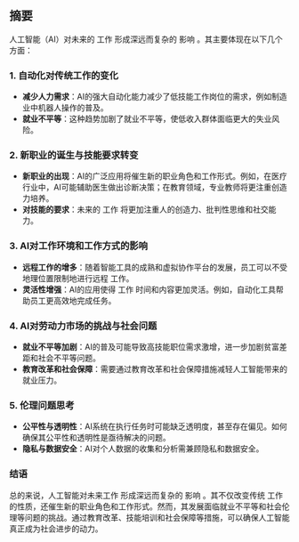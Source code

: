 ## 摘要

人工智能（AI）对未来的 工作 形成深远而复杂的 影响 。其主要体现在以下几个方面：

### 1. 自动化对传统工作的变化
- **减少人力需求**：AI的强大自动化能力减少了低技能工作岗位的需求，例如制造业中机器人操作的普及。
- **就业不平等**：这种趋势加剧了就业不平等，使低收入群体面临更大的失业风险。

### 2. 新职业的诞生与技能要求转变
- **新职业的出现**：AI的广泛应用将催生新的职业角色和工作形式。例如，在医疗行业中，AI可能辅助医生做出诊断决策；在教育领域，专业教师将更注重创造力培养。
- **对技能的要求**：未来的 工作 将更加注重人的创造力、批判性思维和社交能力。

### 3. AI对工作环境和工作方式的影响
- **远程工作的增多**：随着智能工具的成熟和虚拟协作平台的发展，员工可以不受地理位置限制地进行远程 工作。
- **灵活性增强**：AI的应用使得 工作 时间和内容更加灵活。例如，自动化工具帮助员工更高效地完成任务。

### 4. AI对劳动力市场的挑战与社会问题
- **就业不平等加剧**：AI的普及可能导致高技能职位需求激增，进一步加剧贫富差距和社会不平等问题。
- **教育改革和社会保障**：需要通过教育改革和社会保障措施减轻人工智能带来的就业压力。

### 5. 伦理问题思考
- **公平性与透明性**：AI系统在执行任务时可能缺乏透明度，甚至存在偏见。如何确保其公平性和透明性是亟待解决的问题。
- **隐私与数据安全**：AI对个人数据的收集和分析需兼顾隐私和数据安全。

### 结语
总的来说，人工智能对未来工作 形成深远而复杂的 影响 。其不仅改变传统 工作 的性质，还催生新的职业角色和工作形式。然而，其发展面临就业不平等和社会伦理等问题的挑战。通过教育改革、技能培训和社会保障等措施，可以确保人工智能真正成为社会进步的动力。